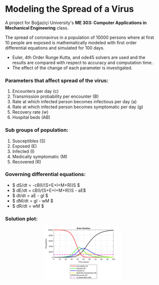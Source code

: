 # Modeling the Spread of a Virus

A project for Boğaziçi University's **ME 303: Computer Applications in Mechanical Engineering** class.

The spread of coronavirus in a population of 10000 persons where at first 10 people are exposed is mathematically modeled with first order differential equations and simulated for 100 days.

* Euler, 4th Order Runge Kutta, and ode45 solvers are used and the results are compared with respect to accuracy and computation time.
* The effect of the change of each parameter is investigated.


### Parameters that affect spread of the virus:
1. Encounters per day (c)
2. Transmission probability per encounter (B)
3. Rate at which infected person becomes infectious per day (a)
3. Rate at which infected person becomes symptomatic per day (g)
4. Recovery rate (w)
5. Hospital beds (AB)

### Sub groups of population:
1. Susceptibles (S)
2. Exposed (E)
3. Infected (I)
4. Medically symptomatic (M)
5. Recovered (R)

### Governing differential equations:
* $ dS/dt = -cB(I/(S+E+I+M+R))S $
* $ dE/dt = cB(I/(S+E+I+M+R))S - aE$
* $ dI/dt = aE - gI $
* $ dM/dt = gI - wM $
* $ dR/dt = wM $

### Solution plot:

<p align="center">
  <img src="https://github.com/edizferit/Modeling_the_Spread_of_a_Virus/blob/main/figures/preview.jpg?raw=true" width="50%">
</p>


